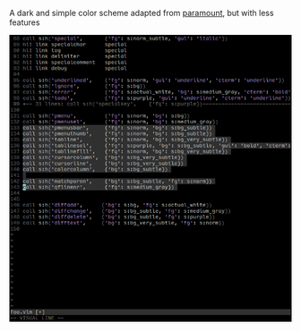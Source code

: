 
A dark and simple color scheme adapted from [paramount](https://github.com/owickstrom/vim-colors-paramount), but with less features


![image](screenshots/01.png)

